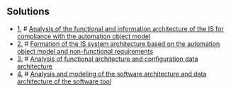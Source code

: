## Solutions

- [1.](./Problems/lab1.pdf) # [Analysis of the functional and information architecture of the IS for compliance with the automation object model](./Solutions/lab1.pdf)
- [2.](./Problems/lab2.pdf) # [Formation of the IS system architecture based on the automation object model and non-functional requirements](./Solutions/lab2.pdf)
- [3.](./Problems/lab3.pdf) # [Analysis of functional architecture and configuration data architecture](./Solutions/lab3.pdf)
- [4.](./Problems/lab4.pdf) # [Analysis and modeling of the software architecture and data architecture of the software tool](./Solutions/lab4.pdf)